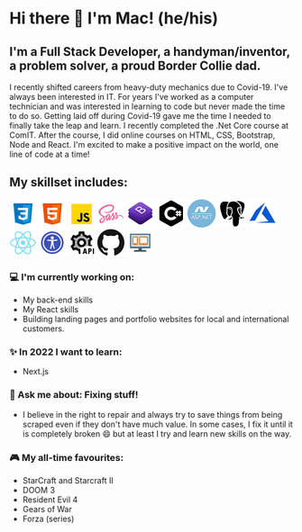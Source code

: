 # Hi there 👋 I'm Mac! (he/his)

## I'm a Full Stack Developer, a handyman/inventor, a problem solver, a proud Border Collie dad.

I recently shifted careers from heavy-duty mechanics due to Covid-19. I've always been interested in IT. For years I've worked as a computer technician and was interested in learning to code but never made the time to do so. Getting laid off during Covid-19 gave me the time I needed to finally take the leap and learn. I recently completed the .Net Core course at ComIT. After the course, I did online courses on HTML, CSS, Bootstrap, Node and React. I'm excited to make a positive impact on the world, one line of code at a time!

## My skillset includes:

![css](/assets/icons8-css3.png) ![html](/assets/icons8-html-5.png) ![js](/assets/icons8-javascript.png) ![sass](/assets/icons8-sass.png) ![Bootstrap](/assets/bootstrap.png) ![C#](/assets/icons8-c-sharp.png) ![mvc](/assets/dotnet_mvc.png)  ![PostgreSQL](/assets/postgre.png) ![Azure](/assets/azure.png) ![react](/assets/icons8-react-native.png) ![accessibility](/assets/icons8-web-accessibility.png) ![Rest api](/assets/icons8-rest-api.png) ![GitHub](/assets/github.png) ![responsive design](/assets/icons8-responsive.png)

### :computer: I'm currently working on:

- My back-end skills
- My React skills
- Building landing pages and portfolio websites for local and international customers.  

### :sparkles: In 2022 I want to learn:

- Next.js

### :speech_balloon: Ask me about: Fixing stuff!

- I believe in the right to repair and always try to save things from being scraped even if they don't have much value. In some cases, I fix it until it is completely broken 😄 but at least I try and learn new skills on the way.

### :video_game: My all-time favourites:

- StarCraft and Starcraft II
- DOOM 3
- Resident Evil 4
- Gears of War
- Forza (series)
